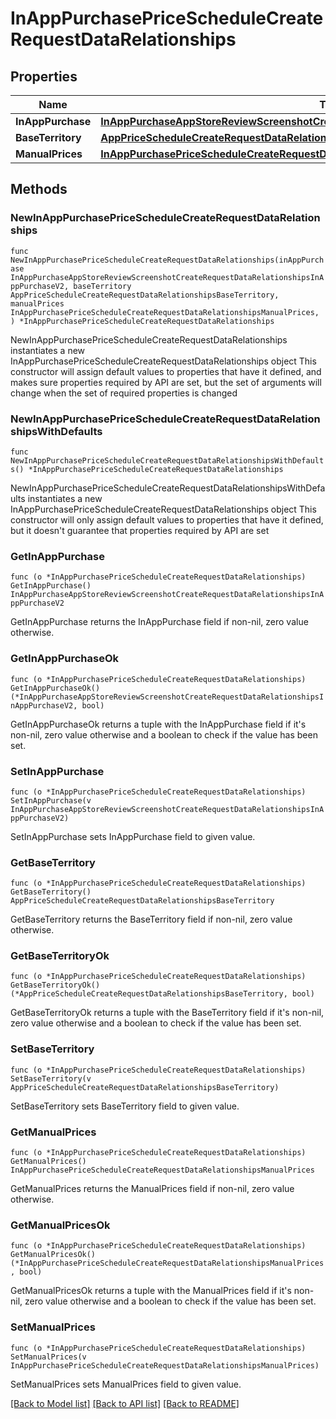 # InAppPurchasePriceScheduleCreateRequestDataRelationships

## Properties

Name | Type | Description | Notes
------------ | ------------- | ------------- | -------------
**InAppPurchase** | [**InAppPurchaseAppStoreReviewScreenshotCreateRequestDataRelationshipsInAppPurchaseV2**](InAppPurchaseAppStoreReviewScreenshotCreateRequestDataRelationshipsInAppPurchaseV2.md) |  | 
**BaseTerritory** | [**AppPriceScheduleCreateRequestDataRelationshipsBaseTerritory**](AppPriceScheduleCreateRequestDataRelationshipsBaseTerritory.md) |  | 
**ManualPrices** | [**InAppPurchasePriceScheduleCreateRequestDataRelationshipsManualPrices**](InAppPurchasePriceScheduleCreateRequestDataRelationshipsManualPrices.md) |  | 

## Methods

### NewInAppPurchasePriceScheduleCreateRequestDataRelationships

`func NewInAppPurchasePriceScheduleCreateRequestDataRelationships(inAppPurchase InAppPurchaseAppStoreReviewScreenshotCreateRequestDataRelationshipsInAppPurchaseV2, baseTerritory AppPriceScheduleCreateRequestDataRelationshipsBaseTerritory, manualPrices InAppPurchasePriceScheduleCreateRequestDataRelationshipsManualPrices, ) *InAppPurchasePriceScheduleCreateRequestDataRelationships`

NewInAppPurchasePriceScheduleCreateRequestDataRelationships instantiates a new InAppPurchasePriceScheduleCreateRequestDataRelationships object
This constructor will assign default values to properties that have it defined,
and makes sure properties required by API are set, but the set of arguments
will change when the set of required properties is changed

### NewInAppPurchasePriceScheduleCreateRequestDataRelationshipsWithDefaults

`func NewInAppPurchasePriceScheduleCreateRequestDataRelationshipsWithDefaults() *InAppPurchasePriceScheduleCreateRequestDataRelationships`

NewInAppPurchasePriceScheduleCreateRequestDataRelationshipsWithDefaults instantiates a new InAppPurchasePriceScheduleCreateRequestDataRelationships object
This constructor will only assign default values to properties that have it defined,
but it doesn't guarantee that properties required by API are set

### GetInAppPurchase

`func (o *InAppPurchasePriceScheduleCreateRequestDataRelationships) GetInAppPurchase() InAppPurchaseAppStoreReviewScreenshotCreateRequestDataRelationshipsInAppPurchaseV2`

GetInAppPurchase returns the InAppPurchase field if non-nil, zero value otherwise.

### GetInAppPurchaseOk

`func (o *InAppPurchasePriceScheduleCreateRequestDataRelationships) GetInAppPurchaseOk() (*InAppPurchaseAppStoreReviewScreenshotCreateRequestDataRelationshipsInAppPurchaseV2, bool)`

GetInAppPurchaseOk returns a tuple with the InAppPurchase field if it's non-nil, zero value otherwise
and a boolean to check if the value has been set.

### SetInAppPurchase

`func (o *InAppPurchasePriceScheduleCreateRequestDataRelationships) SetInAppPurchase(v InAppPurchaseAppStoreReviewScreenshotCreateRequestDataRelationshipsInAppPurchaseV2)`

SetInAppPurchase sets InAppPurchase field to given value.


### GetBaseTerritory

`func (o *InAppPurchasePriceScheduleCreateRequestDataRelationships) GetBaseTerritory() AppPriceScheduleCreateRequestDataRelationshipsBaseTerritory`

GetBaseTerritory returns the BaseTerritory field if non-nil, zero value otherwise.

### GetBaseTerritoryOk

`func (o *InAppPurchasePriceScheduleCreateRequestDataRelationships) GetBaseTerritoryOk() (*AppPriceScheduleCreateRequestDataRelationshipsBaseTerritory, bool)`

GetBaseTerritoryOk returns a tuple with the BaseTerritory field if it's non-nil, zero value otherwise
and a boolean to check if the value has been set.

### SetBaseTerritory

`func (o *InAppPurchasePriceScheduleCreateRequestDataRelationships) SetBaseTerritory(v AppPriceScheduleCreateRequestDataRelationshipsBaseTerritory)`

SetBaseTerritory sets BaseTerritory field to given value.


### GetManualPrices

`func (o *InAppPurchasePriceScheduleCreateRequestDataRelationships) GetManualPrices() InAppPurchasePriceScheduleCreateRequestDataRelationshipsManualPrices`

GetManualPrices returns the ManualPrices field if non-nil, zero value otherwise.

### GetManualPricesOk

`func (o *InAppPurchasePriceScheduleCreateRequestDataRelationships) GetManualPricesOk() (*InAppPurchasePriceScheduleCreateRequestDataRelationshipsManualPrices, bool)`

GetManualPricesOk returns a tuple with the ManualPrices field if it's non-nil, zero value otherwise
and a boolean to check if the value has been set.

### SetManualPrices

`func (o *InAppPurchasePriceScheduleCreateRequestDataRelationships) SetManualPrices(v InAppPurchasePriceScheduleCreateRequestDataRelationshipsManualPrices)`

SetManualPrices sets ManualPrices field to given value.



[[Back to Model list]](../README.md#documentation-for-models) [[Back to API list]](../README.md#documentation-for-api-endpoints) [[Back to README]](../README.md)


